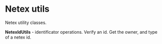 # Netex utils

Netex utility classes. 

 **NetexIdUtils** - identificator operations. Verify an id. Get the owner, and type of a netex id.